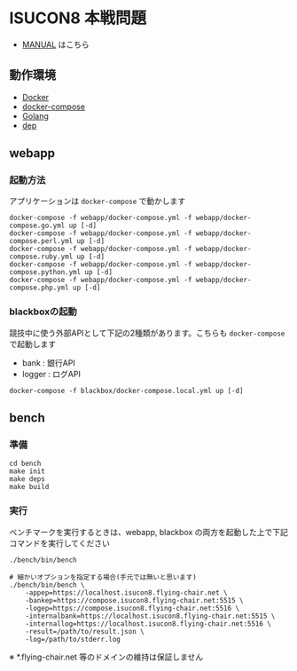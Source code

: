 # ISUCON8 本戦問題

- [MANUAL](docs/MANUAL.md) はこちら

## 動作環境

- [Docker](https://www.docker.com/)
- [docker-compose](https://docs.docker.com/compose/)
- [Golang](https://golang.org/)
- [dep](https://golang.github.io/dep/docs/installation.html)

## webapp

### 起動方法

アプリケーションは `docker-compose` で動かします

```
docker-compose -f webapp/docker-compose.yml -f webapp/docker-compose.go.yml up [-d]
docker-compose -f webapp/docker-compose.yml -f webapp/docker-compose.perl.yml up [-d]
docker-compose -f webapp/docker-compose.yml -f webapp/docker-compose.ruby.yml up [-d]
docker-compose -f webapp/docker-compose.yml -f webapp/docker-compose.python.yml up [-d]
docker-compose -f webapp/docker-compose.yml -f webapp/docker-compose.php.yml up [-d]
```


### blackboxの起動

競技中に使う外部APIとして下記の2種類があります。こちらも `docker-compose` で起動します

- bank   : 銀行API
- logger : ログAPI

```
docker-compose -f blackbox/docker-compose.local.yml up [-d]
```


## bench

### 準備

```
cd bench
make init
make deps
make build
```


### 実行

ベンチマークを実行するときは、webapp, blackbox の両方を起動した上で下記コマンドを実行してください

```
./bench/bin/bench

# 細かいオプションを指定する場合(手元では無いと思います)
./bench/bin/bench \
    -appep=https://localhost.isucon8.flying-chair.net \
    -bankep=https://compose.isucon8.flying-chair.net:5515 \
    -logep=https://compose.isucon8.flying-chair.net:5516 \
    -internalbank=https://localhost.isucon8.flying-chair.net:5515 \
    -internallog=https://localhost.isucon8.flying-chair.net:5516 \
    -result=/path/to/result.json \
    -log=/path/to/stderr.log
```

※ *.flying-chair.net 等のドメインの維持は保証しません
